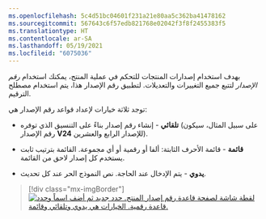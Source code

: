 ```yaml
---
ms.openlocfilehash: 5c4d51bc04601f231a21e80aa5c362ba41478162
ms.sourcegitcommit: 567643c6f57edb821768e02042f3f8f2455383f5
ms.translationtype: HT
ms.contentlocale: ar-SA
ms.lasthandoff: 05/19/2021
ms.locfileid: "6075036"
---
```

بهدف استخدام إصدارات المنتجات للتحكم في عملية المنتج، يمكنك استخدام *رقم الإصدار* لتتبع جميع التغييرات والتعديلات. لتطبيق رقم الإصدار هذا، يتم استخدام مصطلح الترقيم.

توجد ثلاثة خيارات لإعداد قواعد رقم الإصدار هي:

- **تلقائي** - إنشاء رقم إصدار بناءً على التنسيق الذي توفره (على سبيل المثال، سيكون رقم الإصدار **V24** للإصدار الرابع والعشرين).

- **قائمة** - قائمة الأحرف الثابتة: ألفا أو رقمية أو أي مجموعة. القائمة بترتيب ثابت يستخدم كل إصدار لاحق من القائمة.

- **يدوي** - يتم الإدخال عند الحاجة. نص النموذج الحر عند كل تحديث.

> [!div class="mx-imgBorder"]
> [![لقطة شاشة لصفحة قاعدة رقم إصدار المنتج. حدد جديد ثم أضف اسماً وحدد قاعدة رقمية. الخيارات هي يدوي وتلقائي وقائمة.](../media/product-version-number-rule.png)](../media/product-version-number-rule.png#lightbox)
